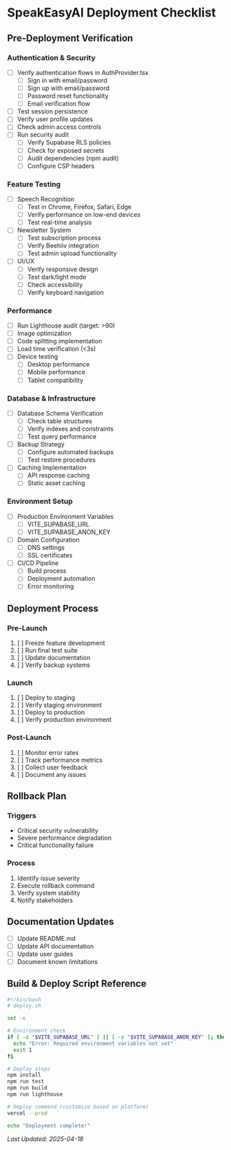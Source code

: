 
# SpeakEasyAI Deployment Checklist

## Pre-Deployment Verification

### Authentication & Security
- [ ] Verify authentication flows in AuthProvider.tsx
  - [ ] Sign in with email/password
  - [ ] Sign up with email/password
  - [ ] Password reset functionality
  - [ ] Email verification flow
- [ ] Test session persistence
- [ ] Verify user profile updates
- [ ] Check admin access controls
- [ ] Run security audit
  - [ ] Verify Supabase RLS policies
  - [ ] Check for exposed secrets
  - [ ] Audit dependencies (npm audit)
  - [ ] Configure CSP headers

### Feature Testing
- [ ] Speech Recognition
  - [ ] Test in Chrome, Firefox, Safari, Edge
  - [ ] Verify performance on low-end devices
  - [ ] Test real-time analysis
- [ ] Newsletter System
  - [ ] Test subscription process
  - [ ] Verify Beehiiv integration
  - [ ] Test admin upload functionality
- [ ] UI/UX
  - [ ] Verify responsive design
  - [ ] Test dark/light mode
  - [ ] Check accessibility
  - [ ] Verify keyboard navigation

### Performance
- [ ] Run Lighthouse audit (target: >90)
- [ ] Image optimization
- [ ] Code splitting implementation
- [ ] Load time verification (<3s)
- [ ] Device testing
  - [ ] Desktop performance
  - [ ] Mobile performance
  - [ ] Tablet compatibility

### Database & Infrastructure
- [ ] Database Schema Verification
  - [ ] Check table structures
  - [ ] Verify indexes and constraints
  - [ ] Test query performance
- [ ] Backup Strategy
  - [ ] Configure automated backups
  - [ ] Test restore procedures
- [ ] Caching Implementation
  - [ ] API response caching
  - [ ] Static asset caching

### Environment Setup
- [ ] Production Environment Variables
  - [ ] VITE_SUPABASE_URL
  - [ ] VITE_SUPABASE_ANON_KEY
- [ ] Domain Configuration
  - [ ] DNS settings
  - [ ] SSL certificates
- [ ] CI/CD Pipeline
  - [ ] Build process
  - [ ] Deployment automation
  - [ ] Error monitoring

## Deployment Process

### Pre-Launch
1. [ ] Freeze feature development
2. [ ] Run final test suite
3. [ ] Update documentation
4. [ ] Verify backup systems

### Launch
1. [ ] Deploy to staging
2. [ ] Verify staging environment
3. [ ] Deploy to production
4. [ ] Verify production environment

### Post-Launch
1. [ ] Monitor error rates
2. [ ] Track performance metrics
3. [ ] Collect user feedback
4. [ ] Document any issues

## Rollback Plan

### Triggers
- Critical security vulnerability
- Severe performance degradation
- Critical functionality failure

### Process
1. Identify issue severity
2. Execute rollback command
3. Verify system stability
4. Notify stakeholders

## Documentation Updates
- [ ] Update README.md
- [ ] Update API documentation
- [ ] Update user guides
- [ ] Document known limitations

## Build & Deploy Script Reference

```bash
#!/bin/bash
# deploy.sh

set -e

# Environment check
if [ -z "$VITE_SUPABASE_URL" ] || [ -z "$VITE_SUPABASE_ANON_KEY" ]; then
  echo "Error: Required environment variables not set"
  exit 1
fi

# Deploy steps
npm install
npm run test
npm run build
npm run lighthouse

# Deploy command (customize based on platform)
vercel --prod

echo "Deployment complete!"
```

*Last Updated: 2025-04-18*
